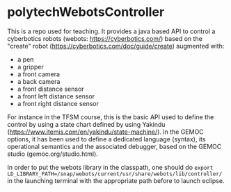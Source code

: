 # polytechWebotsController

This is a repo used for teaching. It provides a java based API to control a cyberbotics robots (webots: https://cyberbotics.com/) based on the "create" robot (https://cyberbotics.com/doc/guide/create) augmented with:
  * a pen
  * a gripper
  * a front camera
  * a back camera
  * a front distance sensor
  * a front left distance sensor
  * a front right distance sensor

For instance in the TFSM course, this is the basic API used to define the control by using a state chart defined by using Yakindu (https://www.itemis.com/en/yakindu/state-machine/). In the GEMOC options, it has been used to define a dedicated language (syntax), its operational semantics and the associated debugger, based on the GEMOC studio (gemoc.org/studio.html).


In order to put the webots library in the classpath, one should do
`export LD_LIBRARY_PATH=/snap/webots/current/usr/share/webots/lib/controller/` in the launching terminal with the appropriate path before to launch eclipse.
